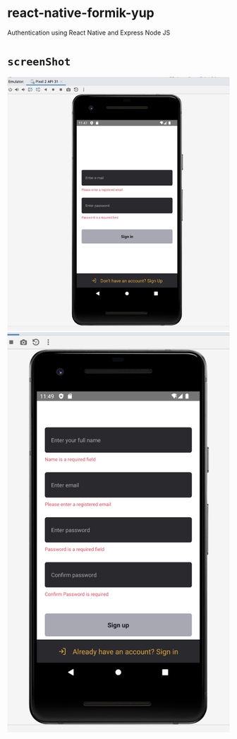 

# react-native-formik-yup

Authentication using React Native and Express Node JS

# `screenShot`

<img src="./1.png">
<img src="./2.png"/>
